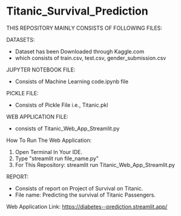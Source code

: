# Titanic_Survival_Prediction

THIS REPOSITORY MAINLY CONSISTS OF FOLLOWING FILES:

DATASETS:
- Dataset has been Downloaded through Kaggle.com 
- which consists of train.csv, test.csv, gender_submission.csv

JUPYTER NOTEBOOK FILE:
- Consists of Machine Learning code.ipynb file

PICKLE FILE:
- Consists of Pickle File i.e., Titanic.pkl 

WEB APPLICATION FILE:
- consists of Titanic_Web_App_Streamlit.py

How To Run The  Web Application:
1) Open Terminal In Your IDE.
2) Type "streamlit run file_name.py"
3) For This Repository: streamlit run Titanic_Web_App_Streamlit.py

REPORT:
- Consists of report on Project of Survival on Titanic.
- File name: Predicting the survival of Titanic Passengers. 

Web Application Link:
https://diabetes--prediction.streamlit.app/
